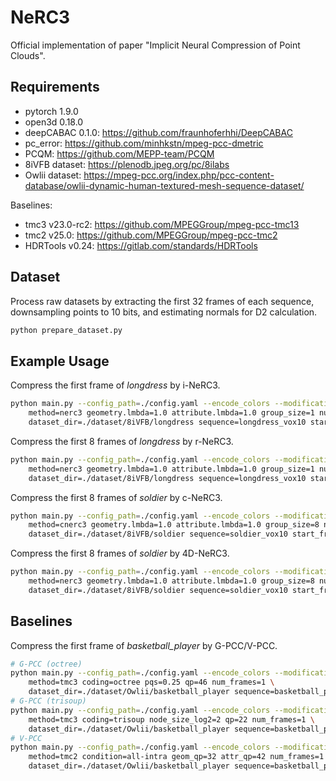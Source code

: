 # NeRC3

Official implementation of paper "Implicit Neural Compression of Point Clouds".

## Requirements

- pytorch 1.9.0
- open3d 0.18.0
- deepCABAC 0.1.0: https://github.com/fraunhoferhhi/DeepCABAC
- pc_error: https://github.com/minhkstn/mpeg-pcc-dmetric
- PCQM: https://github.com/MEPP-team/PCQM
- 8iVFB dataset: https://plenodb.jpeg.org/pc/8ilabs
- Owlii dataset: https://mpeg-pcc.org/index.php/pcc-content-database/owlii-dynamic-human-textured-mesh-sequence-dataset/

Baselines:

- tmc3 v23.0-rc2: https://github.com/MPEGGroup/mpeg-pcc-tmc13
- tmc2 v25.0: https://github.com/MPEGGroup/mpeg-pcc-tmc2
- HDRTools v0.24: https://gitlab.com/standards/HDRTools

## Dataset

Process raw datasets by extracting the first 32 frames of each sequence, downsampling points to 10 bits, and estimating normals for D2 calculation.

```sh
python prepare_dataset.py
```

## Example Usage

Compress the first frame of *longdress* by i-NeRC3.

```sh
python main.py --config_path=./config.yaml --encode_colors --modification exp_dir=./exp/nerc3/longdress/l1t1f1 \
    method=nerc3 geometry.lmbda=1.0 attribute.lmbda=1.0 group_size=1 num_frames=1 \
    dataset_dir=./dataset/8iVFB/longdress sequence=longdress_vox10 start_frame=1051
```

Compress the first 8 frames of *longdress* by r-NeRC3.

```sh
python main.py --config_path=./config.yaml --encode_colors --modification exp_dir=./exp/nerc3/longdress/l1t1f8d \
    method=nerc3 geometry.lmbda=1.0 attribute.lmbda=1.0 group_size=1 num_frames=8 encode_diff=True \
    dataset_dir=./dataset/8iVFB/longdress sequence=longdress_vox10 start_frame=1051
```

Compress the first 8 frames of *soldier* by c-NeRC3.

```sh
python main.py --config_path=./config.yaml --encode_colors --modification exp_dir=./exp/cnerc3/soldier/n3l1t8f8 \
    method=cnerc3 geometry.lmbda=1.0 attribute.lmbda=1.0 group_size=8 num_frames=8 \
    dataset_dir=./dataset/8iVFB/soldier sequence=soldier_vox10 start_frame=536
```

Compress the first 8 frames of *soldier* by 4D-NeRC3.

```sh
python main.py --config_path=./config.yaml --encode_colors --modification exp_dir=./exp/nerc3/soldier/l1t8f8 \
    method=nerc3 geometry.lmbda=1.0 attribute.lmbda=1.0 group_size=8 num_frames=8 \
    dataset_dir=./dataset/8iVFB/soldier sequence=soldier_vox10 start_frame=536
```

## Baselines

Compress the first frame of *basketball\_player* by G-PCC/V-PCC.

```sh
# G-PCC (octree)
python main.py --config_path=./config.yaml --encode_colors --modification exp_dir=./exp/tmc3/basketball_player/p0.25q46f1 \
    method=tmc3 coding=octree pqs=0.25 qp=46 num_frames=1 \
    dataset_dir=./dataset/Owlii/basketball_player sequence=basketball_player_vox10 start_frame=1
# G-PCC (trisoup)
python main.py --config_path=./config.yaml --encode_colors --modification exp_dir=./exp/tmc3/basketball_player/g2q22f1 \
    method=tmc3 coding=trisoup node_size_log2=2 qp=22 num_frames=1 \
    dataset_dir=./dataset/Owlii/basketball_player sequence=basketball_player_vox10 start_frame=1
# V-PCC
python main.py --config_path=./config.yaml --encode_colors --modification exp_dir=./exp/tmc2/basketball_player/q32q42t1f1 \
    method=tmc2 condition=all-intra geom_qp=32 attr_qp=42 num_frames=1 group_size=1 \
    dataset_dir=./dataset/Owlii/basketball_player sequence=basketball_player_vox10 start_frame=1
```
